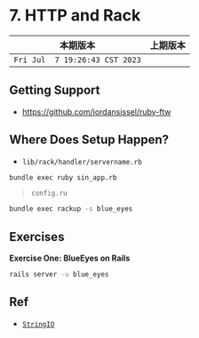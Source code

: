 # 7. HTTP and Rack

|本期版本|上期版本|
|:---:|:---:|
|`Fri Jul  7 19:26:43 CST 2023` |

## Getting Support

* <https://github.com/jordansissel/ruby-ftw>


## Where Does Setup Happen?

* `lib/rack/handler/servername.rb`

```bash
bundle exec ruby sin_app.rb
```

> `config.ru`

```bash
bundle exec rackup -s blue_eyes
```

## Exercises

**Exercise One: BlueEyes on Rails**

```bash
rails server -u blue_eyes
```


## Ref

* [`StringIO`](https://ruby-doc.org/3.1.4/exts/stringio/StringIO.html)